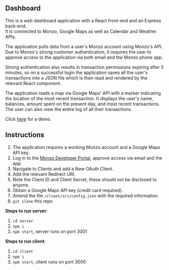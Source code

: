 ## Dashboard
This is a web dashboard application with a React front-end and an Express back-end.  
It is connected to Monzo, Google Maps as well as Calendar and Weather APIs.  

The application pulls data from a user's Monzo account using Monzo's API. Due to Monzo's strong customer authentication, it requires the user to approve access to the application via both email and the Monzo phone app.  

Strong authentication also results in transaction permissions expiring after 5 minutes, so on a successful login the application saves all the user's transactions into a JSON file which is then read and rendered by the relevant React component.  

The application loads a map via Google Maps' API with a marker indicating the location of the most recent transaction. It displays the user's name, balances, amount spent on the present day, and most recent transactions. The user can also view the entire log of all their transactions.   

Click [here](https://github.com/clavance/dashboard/blob/master/dashboard.gif?raw=true) for a demo.

## Instructions
1. The application requires a working Monzo account and a Google Maps API key.
2. Log in to the [Monzo Developer Portal](https://developers.monzo.com/api), approve access via email and the app.
3. Navigate to Clients and add a New OAuth Client.
4. Add the relevant Redirect URI.
5. Note the Client ID and Client Secret, these should not be disclosed to anyone.
6. Obtain a Google Maps API key (credit card required).
6. Amend the file `/client/src/config.json` with the required information.
7. `git clone` this repo

**Steps to run server**:
1. `cd server`
2. `npm i`
3. `npm start`, server runs on port 3001

**Steps to run client**:
1. `cd client`
2. `npm i`
3. `npm start`, client runs on port 3000
